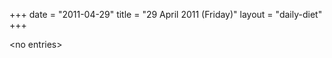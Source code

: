 +++
date = "2011-04-29"
title = "29 April 2011 (Friday)"
layout = "daily-diet"
+++


\<no entries\>

